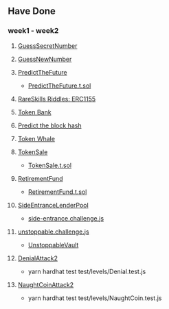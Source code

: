 ## Have Done
### week1 - week2

1. [GuessSecretNumber](capture-the-ether-foundry/GuessSecretNumber/src/GuessSecretNumber.sol)

2. [GuessNewNumber](capture-the-ether-foundry/GuessNewNumber/src/GuessNewNumber.sol)

3. [PredictTheFuture](capture-the-ether-foundry/PredictTheFuture/src/PredictTheFuture.sol)
    * [PredictTheFuture.t.sol](capture-the-ether-foundry/PredictTheFuture/test/PredictTheFuture.t.sol)

4. [RareSkills Riddles: ERC1155](solidity-riddles/contracts/Attacker/Overmint1_ERC1155_Attacker.sol)


5. [Token Bank](capture-the-ether-foundry/TokenBank/test/TokenBank.t.sol) 

6. [Predict the block hash](https://github.com/sodexx7/security_related/blob/main/capture-the-ether-foundry/PredictTheBlockhash/test/PredictTheBlockhash.t.sol#L28)

7. [Token Whale](capture-the-ether-foundry/TokenWhale/test/TokenWhale.t.sol)

8. [TokenSale](https://github.com/sodexx7/security_related/blob/main/capture-the-ether-foundry/TokenSale/src/TokenSale.sol)
    * [TokenSale.t.sol](https://github.com/sodexx7/security_related/blob/main/capture-the-ether-foundry/TokenSale/test/TokenSale.t.sol)

9. [RetirementFund](https://github.com/sodexx7/security_related/blob/main/capture-the-ether-foundry/RetirementFund/src/RetirementFund.sol)
    * [RetirementFund.t.sol](https://github.com/sodexx7/security_related/blob/main/capture-the-ether-foundry/RetirementFund/test/RetirementFund.t.sol)

10. [SideEntranceLenderPool](https://github.com/sodexx7/security_related/blob/main/damn-vulnerable-defi/contracts/side-entrance/SideEntranceLenderPool.sol)
    * [side-entrance.challenge.js](https://github.com/sodexx7/security_related/blob/main/damn-vulnerable-defi/test/side-entrance/side-entrance.challenge.js)

11. [unstoppable.challenge.js](https://github.com/sodexx7/security_related/blob/main/damn-vulnerable-defi/test/unstoppable/unstoppable.challenge.js)
    * [UnstoppableVault](https://github.com/sodexx7/security_related/blob/main/damn-vulnerable-defi/contracts/unstoppable/UnstoppableVault.sol)

12. [DenialAttack2](https://github.com/sodexx7/security_related/blob/main/ethernaut/contracts/contracts/attacks/MySolution/DenialAttack2.sol)
    * yarn hardhat test test/levels/Denial.test.js

13. [NaughtCoinAttack2](https://github.com/sodexx7/security_related/blob/main/ethernaut/contracts/contracts/attacks/MySolution/NaughtCoinAttack2.sol)
    * yarn hardhat test test/levels/NaughtCoin.test.js